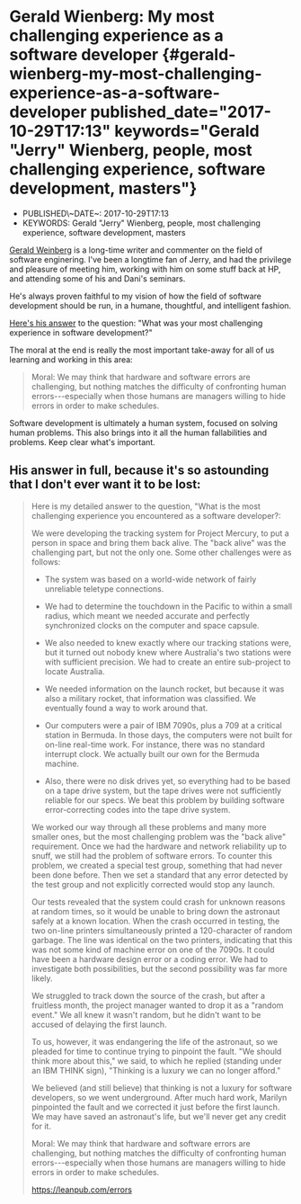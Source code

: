 Gerald Wienberg: My most challenging experience as a software developer {#gerald-wienberg-my-most-challenging-experience-as-a-software-developer published_date="2017-10-29T17:13" keywords="Gerald "Jerry" Wienberg, people, most challenging experience, software development, masters"}
=======================================================================

-   PUBLISHED\\~DATE~: 2017-10-29T17:13
-   KEYWORDS: Gerald \"Jerry\" Wienberg, people, most challenging experience, software development, masters

[Gerald Weinberg](http://www.geraldmweinberg.com/) is a long-time writer and commenter on the field of software enginering. I\'ve been a longtime fan of Jerry, and had the privilege and pleasure of meeting him, working with him on some stuff back at HP, and attending some of his and Dani\'s seminars.

He\'s always proven faithful to my vision of how the field of software development should be run, in a humane, thoughtful, and intelligent fashion.

[Here\'s his answer](http://secretsofconsulting.blogspot.com/2017/10/my-most-challenging-experience-as.html) to the question: \"What was your most challenging experience in software development?\"

The moral at the end is really the most important take-away for all of us learning and working in this area:

> Moral: We may think that hardware and software errors are challenging, but nothing matches the difficulty of confronting human errors---especially when those humans are managers willing to hide errors in order to make schedules.

Software development is ultimately a human system, focused on solving human problems. This also brings into it all the human fallabilities and problems. Keep clear what\'s important.

His answer in full, because it\'s so astounding that I don\'t ever want it to be lost:
--------------------------------------------------------------------------------------

> Here is my detailed answer to the question, \"What is the most challenging experience you encountered as a software developer?:
>
> We were developing the tracking system for Project Mercury, to put a person in space and bring them back alive. The "back alive" was the challenging part, but not the only one. Some other challenges were as follows:
>
> -   The system was based on a world-wide network of fairly unreliable teletype connections.
>
> -   We had to determine the touchdown in the Pacific to within a small radius, which meant we needed accurate and perfectly synchronized clocks on the computer and space capsule.
>
> -   We also needed to knew exactly where our tracking stations were, but it turned out nobody knew where Australia\'s two stations were with sufficient precision. We had to create an entire sub-project to locate Australia.
>
> -   We needed information on the launch rocket, but because it was also a military rocket, that information was classified. We eventually found a way to work around that.
>
> -   Our computers were a pair of IBM 7090s, plus a 709 at a critical station in Bermuda. In those days, the computers were not built for on-line real-time work. For instance, there was no standard interrupt clock. We actually built our own for the Bermuda machine.
>
> -   Also, there were no disk drives yet, so everything had to be based on a tape drive system, but the tape drives were not sufficiently reliable for our specs. We beat this problem by building software error-correcting codes into the tape drive system.
>
> We worked our way through all these problems and many more smaller ones, but the most challenging problem was the "back alive" requirement. Once we had the hardware and network reliability up to snuff, we still had the problem of software errors. To counter this problem, we created a special test group, something that had never been done before. Then we set a standard that any error detected by the test group and not explicitly corrected would stop any launch.
>
> Our tests revealed that the system could crash for unknown reasons at random times, so it would be unable to bring down the astronaut safely at a known location. When the crash occurred in testing, the two on-line printers simultaneously printed a 120-character of random garbage. The line was identical on the two printers, indicating that this was not some kind of machine error on one of the 7090s. It could have been a hardware design error or a coding error. We had to investigate both possibilities, but the second possibility was far more likely.
>
> We struggled to track down the source of the crash, but after a fruitless month, the project manager wanted to drop it as a "random event." We all knew it wasn't random, but he didn't want to be accused of delaying the first launch.
>
> To us, however, it was endangering the life of the astronaut, so we pleaded for time to continue trying to pinpoint the fault. "We should think more about this," we said, to which he replied (standing under an IBM THINK sign), "Thinking is a luxury we can no longer afford."
>
> We believed (and still believe) that thinking is not a luxury for software developers, so we went underground. After much hard work, Marilyn pinpointed the fault and we corrected it just before the first launch. We may have saved an astronaut's life, but we'll never get any credit for it.
>
> Moral: We may think that hardware and software errors are challenging, but nothing matches the difficulty of confronting human errors---especially when those humans are managers willing to hide errors in order to make schedules.
>
> <https://leanpub.com/errors>
